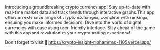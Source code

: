 Introducing a groundbreaking crypto currency app! Stay up-to-date with real-time market data and track trends through interactive graphs.This app offers an extensive range of crypto exchanges, complete with rankings, ensuring you make informed decisions. Dive into the world of digital currencies with ease using user-friendly interface. Stay ahead of the game with this app and revolutionize your crypto trading experience!

Don't forget to visit 🤍
https://crypto-insight-mohammad-1105.vercel.app/
